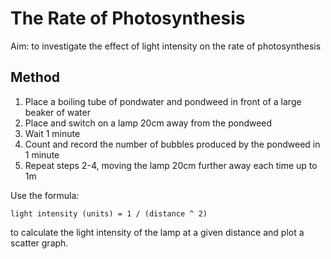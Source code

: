 # The Rate of Photosynthesis
Aim: to investigate the effect of light intensity on the rate of photosynthesis
## Method
1. Place a boiling tube of pondwater and pondweed in front of a large beaker of water
2. Place and switch on a lamp 20cm away from the pondweed
3. Wait 1 minute
4. Count and record the number of bubbles produced by the pondweed in 1 minute
5. Repeat steps 2-4, moving the lamp 20cm further away each time up to 1m

Use the formula: 
    
    light intensity (units) = 1 / (distance ^ 2)

to calculate the light intensity of the lamp at a given distance and plot a scatter graph.
